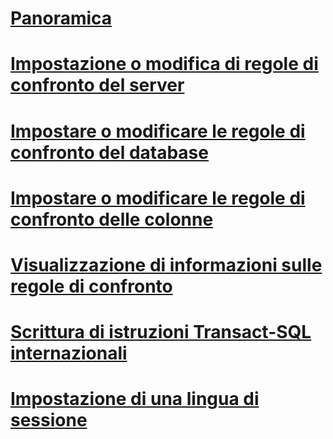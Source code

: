 # [Panoramica](collation-and-unicode-support.md)  
# [Impostazione o modifica di regole di confronto del server](set-or-change-the-server-collation.md)  
# [Impostare o modificare le regole di confronto del database](set-or-change-the-database-collation.md)  
# [Impostare o modificare le regole di confronto delle colonne](set-or-change-the-column-collation.md)  
# [Visualizzazione di informazioni sulle regole di confronto](view-collation-information.md)  
# [Scrittura di istruzioni Transact-SQL internazionali](write-international-transact-sql-statements.md)  
# [Impostazione di una lingua di sessione](set-a-session-language.md)  
